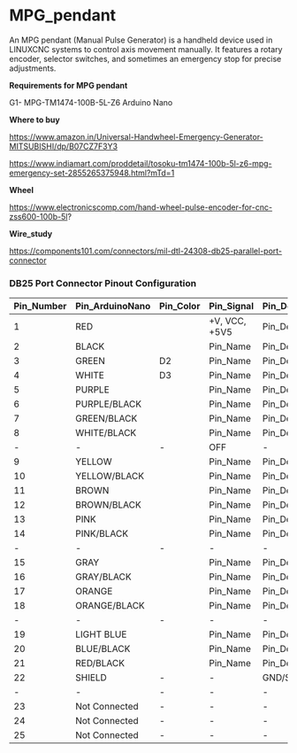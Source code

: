 # MPG_pendant
An MPG pendant (Manual Pulse Generator) is a handheld device used in LINUXCNC systems to control axis movement manually. It features a rotary encoder, selector switches, and sometimes an emergency stop for precise adjustments.





**Requirements for MPG pendant**

G1- MPG-TM1474-100B-5L-Z6
Arduino Nano





**Where to buy**

https://www.amazon.in/Universal-Handwheel-Emergency-Generator-MITSUBISHI/dp/B07CZ7F3Y3

https://www.indiamart.com/proddetail/tosoku-tm1474-100b-5l-z6-mpg-emergency-set-2855265375948.html?mTd=1


**Wheel**

https://www.electronicscomp.com/hand-wheel-pulse-encoder-for-cnc-zss600-100b-5l?





**Wire_study**

https://components101.com/connectors/mil-dtl-24308-db25-parallel-port-connector









### DB25 Port Connector Pinout Configuration


| Pin_Number | Pin_ArduinoNano | Pin_Color  | Pin_Signal  | Pin_Description |
| --- |  --- | --- |  --- | --- |
| 1 | RED  |   | +V, VCC, +5V5  | Pin_Description |
| 2 | BLACK  |   | Pin_Name  | Pin_Description |
| 3 | GREEN  |D2| Pin_Name  | Pin_Description |
| 4 | WHITE  |D3| Pin_Name  | Pin_Description |
| 5 | PURPLE  |   | Pin_Name  | Pin_Description |
| 6 | PURPLE/BLACK  |   | Pin_Name  | Pin_Description |
| 7 | GREEN/BLACK  |   | Pin_Name  | Pin_Description |
| 8 | WHITE/BLACK  |   | Pin_Name  | Pin_Description |
|-|-|-| OFF  | - |
| 9 | YELLOW  |   | Pin_Name  | Pin_Description |
| 10 | YELLOW/BLACK  |   | Pin_Name  | Pin_Description |
| 11 | BROWN  |   | Pin_Name  | Pin_Description |
| 12 | BROWN/BLACK  |   | Pin_Name  | Pin_Description |
| 13 | PINK  |   | Pin_Name  | Pin_Description |
| 14 | PINK/BLACK |   | Pin_Name  | Pin_Description |
|-|-|-| -  |-|
| 15 | GRAY  |   | Pin_Name  | Pin_Description |
| 16 | GRAY/BLACK  |   | Pin_Name  | Pin_Description |
| 17 | ORANGE  |   | Pin_Name  | Pin_Description |
| 18 | ORANGE/BLACK |   | Pin_Name  | Pin_Description |
|-|-|-| -  |-|
| 19 | LIGHT BLUE   |   | Pin_Name  | Pin_Description |
| 20 | BLUE/BLACK   |   | Pin_Name  | Pin_Description |
| 21 | RED/BLACK   |   | Pin_Name  | Pin_Description |
| 22 | SHIELD   |-| -| GND/SHIELD |
|-|-|-| -  |-|
| 23 | Not Connected   |-| -| - |
| 24 | Not Connected   |-| -| - |
| 25 | Not Connected   |-| -| - |

	


